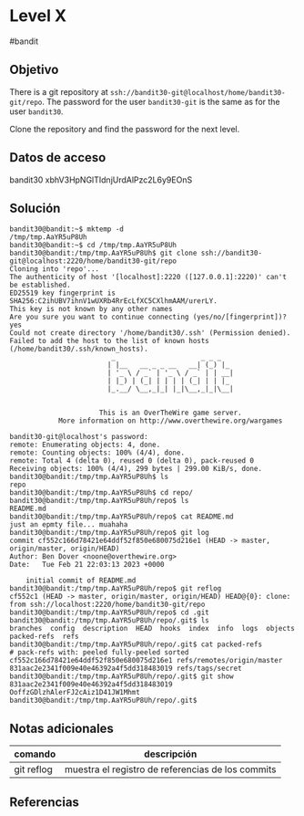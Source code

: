 # Level X
#bandit 
## Objetivo
There is a git repository at `ssh://bandit30-git@localhost/home/bandit30-git/repo`. The password for the user `bandit30-git` is the same as for the user `bandit30`.

Clone the repository and find the password for the next level.

## Datos de acceso
bandit30 
xbhV3HpNGlTIdnjUrdAlPzc2L6y9EOnS

## Solución
```shell
bandit30@bandit:~$ mktemp -d
/tmp/tmp.AaYR5uP8Uh
bandit30@bandit:~$ cd /tmp/tmp.AaYR5uP8Uh
bandit30@bandit:/tmp/tmp.AaYR5uP8Uh$ git clone ssh://bandit30-git@localhost:2220/home/bandit30-git/repo
Cloning into 'repo'...
The authenticity of host '[localhost]:2220 ([127.0.0.1]:2220)' can't be established.
ED25519 key fingerprint is SHA256:C2ihUBV7ihnV1wUXRb4RrEcLfXC5CXlhmAAM/urerLY.
This key is not known by any other names
Are you sure you want to continue connecting (yes/no/[fingerprint])? yes
Could not create directory '/home/bandit30/.ssh' (Permission denied).
Failed to add the host to the list of known hosts (/home/bandit30/.ssh/known_hosts).
                         _                     _ _ _
                        | |__   __ _ _ __   __| (_) |_
                        | '_ \ / _` | '_ \ / _` | | __|
                        | |_) | (_| | | | | (_| | | |_
                        |_.__/ \__,_|_| |_|\__,_|_|\__|


                      This is an OverTheWire game server.
            More information on http://www.overthewire.org/wargames

bandit30-git@localhost's password:
remote: Enumerating objects: 4, done.
remote: Counting objects: 100% (4/4), done.
remote: Total 4 (delta 0), reused 0 (delta 0), pack-reused 0
Receiving objects: 100% (4/4), 299 bytes | 299.00 KiB/s, done.
bandit30@bandit:/tmp/tmp.AaYR5uP8Uh$ ls
repo
bandit30@bandit:/tmp/tmp.AaYR5uP8Uh$ cd repo/
bandit30@bandit:/tmp/tmp.AaYR5uP8Uh/repo$ ls
README.md
bandit30@bandit:/tmp/tmp.AaYR5uP8Uh/repo$ cat README.md
just an epmty file... muahaha
bandit30@bandit:/tmp/tmp.AaYR5uP8Uh/repo$ git log
commit cf552c166d78421e64ddf52f850e680075d216e1 (HEAD -> master, origin/master, origin/HEAD)
Author: Ben Dover <noone@overthewire.org>
Date:   Tue Feb 21 22:03:13 2023 +0000

    initial commit of README.md
bandit30@bandit:/tmp/tmp.AaYR5uP8Uh/repo$ git reflog
cf552c1 (HEAD -> master, origin/master, origin/HEAD) HEAD@{0}: clone: from ssh://localhost:2220/home/bandit30-git/repo
bandit30@bandit:/tmp/tmp.AaYR5uP8Uh/repo$ cd .git
bandit30@bandit:/tmp/tmp.AaYR5uP8Uh/repo/.git$ ls
branches  config  description  HEAD  hooks  index  info  logs  objects  packed-refs  refs
bandit30@bandit:/tmp/tmp.AaYR5uP8Uh/repo/.git$ cat packed-refs
# pack-refs with: peeled fully-peeled sorted
cf552c166d78421e64ddf52f850e680075d216e1 refs/remotes/origin/master
831aac2e2341f009e40e46392a4f5dd318483019 refs/tags/secret
bandit30@bandit:/tmp/tmp.AaYR5uP8Uh/repo/.git$ git show 831aac2e2341f009e40e46392a4f5dd318483019
OoffzGDlzhAlerFJ2cAiz1D41JW1Mhmt
bandit30@bandit:/tmp/tmp.AaYR5uP8Uh/repo/.git$
```
## Notas adicionales
| comando | descripción |
|----------|----------|
|git reflog|muestra el registro de referencias de los commits |

## Referencias
